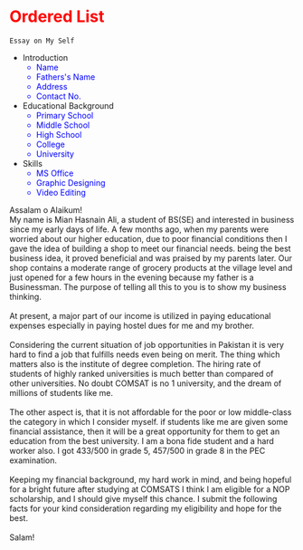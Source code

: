 <!DOCTYPE html>
<html lang="en">
<head>
	<meta charset="utf-8">
	<title>Orderd List</title>
</head>
<body>
	<h1 style="color:Red;">Ordered List</h1>
<div>

	Essay on My Self
<ul>
	<li>Introduction
		<ul style="color:Blue;">
			<li>Name</li>
			<li>Fathers's Name</li>
			<li>Address</li>
			<li>Contact No.</li>
		</ul>
		</li>
	<li>Educational Background
		<ul style="color:Blue;">
			<li>Primary School</li>
			<li>Middle School</li>
			<li>High School</li>
			<li>College</li>
			<li>University</li>
		</ul>
		</li>
	<li>Skills
		<ul style="color:Blue;">
			<li>MS Office</li>
			<li>Graphic Designing</li>
			<li>Video Editing</li>
		</ul>
		</li>
</ul>
<p>Assalam o Alaikum!
                                <br>My name is Mian Hasnain Ali, a student of BS(SE) and interested in business since my early days of life. A few months ago, when my parents were worried about our higher education, due to poor financial conditions then I gave the idea of building a shop to meet our financial needs. being the best business idea, it proved beneficial and was praised by my parents later. Our shop contains a moderate range of grocery products at the village level and just opened for a few hours in the evening because my father is a Businessman. The purpose of telling all this to you is to show my business thinking.<br>
             <br>At present, a major part of our income is utilized in paying educational expenses especially in paying hostel dues for me and my brother.<br>
             <br>Considering the current situation of job opportunities in Pakistan it is very hard to find a job that fulfills needs even being on merit. The thing which matters also is the institute of degree completion. The hiring rate of students of highly ranked universities is much better than compared of other universities. No doubt COMSAT is no 1 university, and the dream of millions of students like me.<br>
<br>The other aspect is, that it is not affordable for the poor or low middle-class the category in which I consider myself. if students like me are given some financial assistance, then it will be a great opportunity for them to get an education from the best university. I am a bona fide student and a hard worker also. I got 433/500 in grade 5, 457/500 in grade 8 in the PEC examination.<br>
<br>Keeping my financial background, my hard work in mind, and being hopeful for a bright future after studying at COMSATS I think I am eligible for a NOP scholarship, and I should give myself this chance. I submit the following facts for your kind consideration regarding my eligibility and hope for the best.<br>
<br>Salam!<br>

